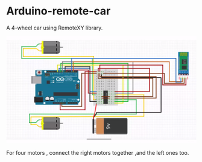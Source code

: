 # Arduino-remote-car
A 4-wheel car using RemoteXY library.

![Wiring Schematic](https://github.com/AlexandrosAlexiou/Arduino-remote-car/blob/master/arduino%20remote%20car%20chematic.png)

For four motors , connect the right motors together ,and the left ones too.
